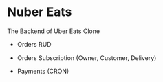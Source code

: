 # Nuber Eats

The Backend of Uber Eats Clone

- Orders RUD
- Orders Subscription (Owner, Customer, Delivery)

- Payments (CRON)
